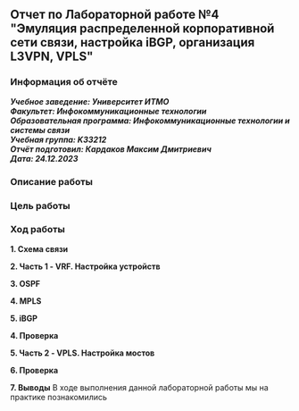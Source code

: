 ## Отчет по Лабораторной работе №4 <br> "Эмуляция распределенной корпоративной сети связи, настройка iBGP, организация L3VPN, VPLS"
### Информация об отчёте

***Учебное заведение: Университет ИТМО***  
***Факультет: Инфокоммуникационные технологии***  
***Образовательная программа: Инфокоммуникационные технологии и системы связи***  
***Учебная группа: K33212***  
***Отчёт подготовил: Кардаков Максим Дмитриевич***  
***Дата: 24.12.2023***  

### Описание работы  

### Цель работы  

### Ход работы  

**1. Схема связи** </br>

**2. Часть 1 - VRF. Настройка устройств**

**3. OSPF** </br>

**4. MPLS** </br>

**5. iBGP** </br>

**4. Проверка** </br>

**5. Часть 2 - VPLS. Настройка мостов**</br>

**6. Проверка** </br>

**7. Выводы**
В ходе выполнения данной лабораторной работы мы на практике познакомились
